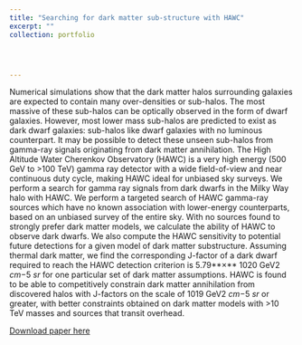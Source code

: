 ```yaml
---
title: "Searching for dark matter sub-structure with HAWC"
excerpt: ""
collection: portfolio




---
```


Numerical simulations show that the dark matter halos surrounding galaxies are expected to contain many over-densities or sub-halos. The most massive of these sub-halos can be optically observed in the form of dwarf galaxies. However, most lower mass sub-halos are predicted to exist as dark dwarf galaxies: sub-halos like dwarf galaxies with no luminous counterpart. It may be possible to detect these unseen sub-halos from gamma-ray signals originating from dark matter annihilation. The High Altitude Water Cherenkov Observatory (HAWC) is a very high energy (500 GeV to >100 TeV) gamma ray detector with a wide field-of-view and near continuous duty cycle, making HAWC ideal for unbiased sky surveys. We perform a search for gamma ray signals from dark dwarfs in the Milky Way halo with HAWC. We perform a targeted search of HAWC gamma-ray sources which have no known association with lower-energy counterparts, based on an unbiased survey of the entire sky. With no sources found to strongly prefer dark matter models, we calculate the ability of HAWC to observe dark dwarfs. We also compute the HAWC sensitivity to potential future detections for a given model of dark matter substructure. Assuming thermal dark matter, we find the corresponding J-factor of a dark dwarf required to reach the HAWC detection criterion is 5.79**×** 1020 GeV2 *cm*−5 *sr* for one particular set of dark matter assumptions. HAWC is found to be able to competitively constrain dark matter annihilation from discovered halos with J-factors on the scale of  1019 GeV2 *cm*−5 *sr* or greater, with better constraints obtained on dark matter models with >10 TeV masses and sources that transit overhead.

[Download paper here](https://iopscience.iop.org/article/10.1088/1475-7516/2019/07/022/meta)
